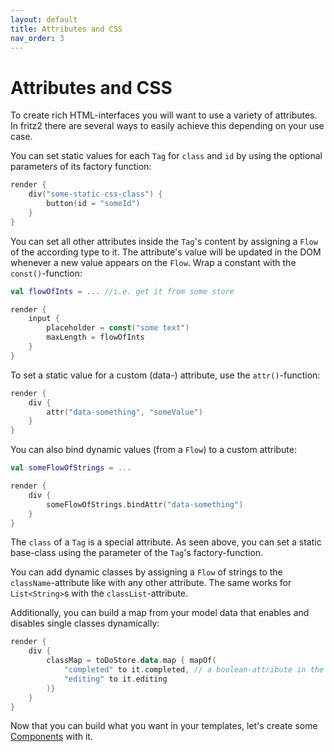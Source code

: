 ```yaml
---
layout: default
title: Attributes and CSS
nav_order: 3
---
```

# Attributes and CSS

To create rich HTML-interfaces you will want to use a variety of attributes. In fritz2 there are several ways to easily achieve this depending on your use case.

You can set static values for each `Tag` for `class` and `id` by using the optional parameters of its factory function:
```kotlin
render {
    div("some-static-css-class") {
        button(id = "someId")
    }
}
```

You can set all other attributes inside the `Tag`'s content by assigning a `Flow` of the according type to it. The attribute's value will be updated in the DOM whenever a new value appears on the `Flow`. Wrap a constant with the `const()`-function:
```kotlin
val flowOfInts = ... //i.e. get it from some store

render {
    input {
        placeholder = const("some text")
        maxLength = flowOfInts
    }
}
```

To set a static value for a custom (data-) attribute, use the `attr()`-function:
```kotlin
render {
    div {
        attr("data-something", "someValue")
    }
}
```

You can also bind dynamic values (from a `Flow`) to a custom attribute:
```kotlin
val someFlowOfStrings = ... 

render {
    div {
        someFlowOfStrings.bindAttr("data-something")
    }
}
```

The `class` of a `Tag` is a special attribute. As seen above, you can set a static base-class using the parameter of the `Tag`'s factory-function.

You can add dynamic classes by assigning a `Flow` of strings to the `className`-attribute like with any other attribute. The same works for `List<String>`s with the `classList`-attribute.

Additionally, you can build a map from your model data that enables and disables single classes dynamically:
```kotlin
render {
    div {
        classMap = toDoStore.data.map { mapOf(
            "completed" to it.completed, // a boolean-attribute in the data-model
            "editing" to it.editing
        )}
    }
}
```
Now that you can build what you want in your templates, let's create some [Components](Components.html) with it.